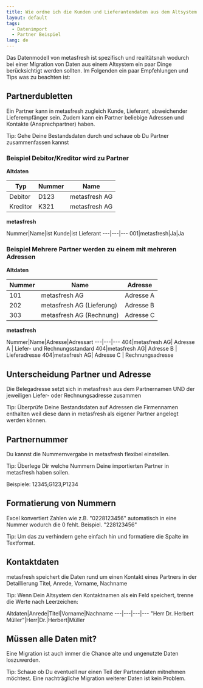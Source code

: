 ```yaml
---
title: Wie ordne ich die Kunden und Lieferantendaten aus dem Altsystem am besten zu?
layout: default
tags:
  - Datenimport
  - Partner Beispiel
lang: de
---
```


Das Datenmodell von metasfresh ist spezifisch und realitätsnah wodurch bei einer Migration von Daten aus einem Altsystem ein paar Dinge berücksichtigt werden sollten.
Im Folgenden ein paar Empfehlungen und Tips was zu beachten ist:

## Partnerdubletten 
Ein Partner kann in metasfresh zugleich Kunde, Lieferant, abweichender Lieferempfänger sein.
Zudem kann ein Partner beliebige Adressen und Kontakte (Ansprechpartner) haben.

Tip: Gehe Deine Bestandsdaten durch und schaue ob Du Partner zusammenfassen kannst

### Beispiel Debitor/Kreditor wird zu Partner

**Altdaten**

Typ|Nummer|Name
---|---|---
Debitor|D123|metasfresh AG
Kreditor|K321|metasfresh AG

**metasfresh**

Nummer|Name|ist Kunde|ist Lieferant
---|---|---
001|metasfresh|Ja|Ja


### Beispiel Mehrere Partner werden zu einem mit mehreren Adressen

**Altdaten**

Nummer|Name|Adresse
---|---|---
101|metasfresh AG| Adresse A
202|metasfresh AG (Lieferung) | Adresse B
303|metasfresh AG (Rechnung) | Adresse C

**metasfresh**

Nummer|Name|Adresse|Adressart
---|---|---
404|metasfresh AG| Adresse A | Liefer- und Rechnungsstandard
404|metasfresh AG| Adresse B | Lieferadresse
404|metasfresh AG| Adresse C | Rechnungsadresse


			
## Unterscheidung Partner und Adresse
Die Belegadresse setzt sich in metasfresh aus dem Partnernamen UND der jeweiligen Liefer- oder Rechnungsadresse zusammen

Tip: Überprüfe Deine Bestandsdaten auf Adressen die Firmennamen enthalten weil diese dann in metasfresh als eigener Partner angelegt werden können.

			
## Partnernummer
Du kannst die Nummernvergabe in metasfresh flexibel einstellen.

Tip: Überlege Dir welche Nummern Deine importierten Partner in metasfresh haben sollen.

Beispiele: 12345,G123,P1234
		
## Formatierung von Nummern
Excel konvertiert Zahlen wie z.B. "0228123456" automatisch in eine Nummer wodurch die 0 fehlt. Beispiel. "228123456"

Tip: Um das zu verhindern gehe einfach hin und formatiere die Spalte im Textformat.
	
## Kontaktdaten
metasfresh speichert die Daten rund um einen Kontakt eines Partners in der Detaillierung Titel, Anrede, Vorname, Nachname

Tip: Wenn Dein Altsystem den Kontaktnamen als ein Feld speichert, trenne die Werte nach Leerzeichen:

Altdaten|Anrede|Titel|Vorname|Nachname
---|---|---|---
"Herr Dr. Herbert Müller"|Herr|Dr.|Herbert|Müller

## Müssen alle Daten mit?
Eine Migration ist auch immer die Chance alte und ungenutzte Daten loszuwerden.

Tip: Schaue ob Du eventuell nur einen Teil der Partnerdaten mitnehmen möchtest. Eine nachträgliche Migration weiterer Daten ist kein Problem.

